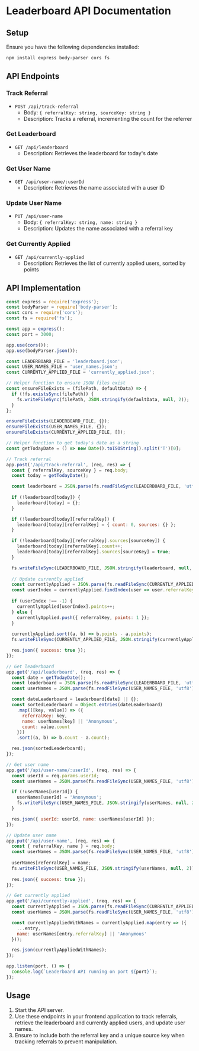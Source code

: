 # Leaderboard API Documentation

## Setup

Ensure you have the following dependencies installed:

```bash
npm install express body-parser cors fs
```

## API Endpoints

### Track Referral

- `POST /api/track-referral`
  - Body: `{ referralKey: string, sourceKey: string }`
  - Description: Tracks a referral, incrementing the count for the referrer

### Get Leaderboard

- `GET /api/leaderboard`
  - Description: Retrieves the leaderboard for today's date

### Get User Name

- `GET /api/user-name/:userId`
  - Description: Retrieves the name associated with a user ID

### Update User Name

- `PUT /api/user-name`
  - Body: `{ referralKey: string, name: string }`
  - Description: Updates the name associated with a referral key

### Get Currently Applied

- `GET /api/currently-applied`
  - Description: Retrieves the list of currently applied users, sorted by points

## API Implementation

```javascript
const express = require('express');
const bodyParser = require('body-parser');
const cors = require('cors');
const fs = require('fs');

const app = express();
const port = 3000;

app.use(cors());
app.use(bodyParser.json());

const LEADERBOARD_FILE = 'leaderboard.json';
const USER_NAMES_FILE = 'user_names.json';
const CURRENTLY_APPLIED_FILE = 'currently_applied.json';

// Helper function to ensure JSON files exist
const ensureFileExists = (filePath, defaultData) => {
  if (!fs.existsSync(filePath)) {
    fs.writeFileSync(filePath, JSON.stringify(defaultData, null, 2));
  }
};

ensureFileExists(LEADERBOARD_FILE, {});
ensureFileExists(USER_NAMES_FILE, {});
ensureFileExists(CURRENTLY_APPLIED_FILE, []);

// Helper function to get today's date as a string
const getTodayDate = () => new Date().toISOString().split('T')[0];

// Track referral
app.post('/api/track-referral', (req, res) => {
  const { referralKey, sourceKey } = req.body;
  const today = getTodayDate();

  const leaderboard = JSON.parse(fs.readFileSync(LEADERBOARD_FILE, 'utf8'));
  
  if (!leaderboard[today]) {
    leaderboard[today] = {};
  }

  if (!leaderboard[today][referralKey]) {
    leaderboard[today][referralKey] = { count: 0, sources: {} };
  }

  if (!leaderboard[today][referralKey].sources[sourceKey]) {
    leaderboard[today][referralKey].count++;
    leaderboard[today][referralKey].sources[sourceKey] = true;
  }

  fs.writeFileSync(LEADERBOARD_FILE, JSON.stringify(leaderboard, null, 2));
  
  // Update currently applied
  const currentlyApplied = JSON.parse(fs.readFileSync(CURRENTLY_APPLIED_FILE, 'utf8'));
  const userIndex = currentlyApplied.findIndex(user => user.referralKey === referralKey);
  
  if (userIndex !== -1) {
    currentlyApplied[userIndex].points++;
  } else {
    currentlyApplied.push({ referralKey, points: 1 });
  }
  
  currentlyApplied.sort((a, b) => b.points - a.points);
  fs.writeFileSync(CURRENTLY_APPLIED_FILE, JSON.stringify(currentlyApplied, null, 2));

  res.json({ success: true });
});

// Get leaderboard
app.get('/api/leaderboard', (req, res) => {
  const date = getTodayDate();
  const leaderboard = JSON.parse(fs.readFileSync(LEADERBOARD_FILE, 'utf8'));
  const userNames = JSON.parse(fs.readFileSync(USER_NAMES_FILE, 'utf8'));

  const dateLeaderboard = leaderboard[date] || {};
  const sortedLeaderboard = Object.entries(dateLeaderboard)
    .map(([key, value]) => ({
      referralKey: key,
      name: userNames[key] || 'Anonymous',
      count: value.count
    }))
    .sort((a, b) => b.count - a.count);

  res.json(sortedLeaderboard);
});

// Get user name
app.get('/api/user-name/:userId', (req, res) => {
  const userId = req.params.userId;
  const userNames = JSON.parse(fs.readFileSync(USER_NAMES_FILE, 'utf8'));

  if (!userNames[userId]) {
    userNames[userId] = 'Anonymous';
    fs.writeFileSync(USER_NAMES_FILE, JSON.stringify(userNames, null, 2));
  }

  res.json({ userId: userId, name: userNames[userId] });
});

// Update user name
app.put('/api/user-name', (req, res) => {
  const { referralKey, name } = req.body;
  const userNames = JSON.parse(fs.readFileSync(USER_NAMES_FILE, 'utf8'));
  
  userNames[referralKey] = name;
  fs.writeFileSync(USER_NAMES_FILE, JSON.stringify(userNames, null, 2));
  
  res.json({ success: true });
});

// Get currently applied
app.get('/api/currently-applied', (req, res) => {
  const currentlyApplied = JSON.parse(fs.readFileSync(CURRENTLY_APPLIED_FILE, 'utf8'));
  const userNames = JSON.parse(fs.readFileSync(USER_NAMES_FILE, 'utf8'));

  const currentlyAppliedWithNames = currentlyApplied.map(entry => ({
    ...entry,
    name: userNames[entry.referralKey] || 'Anonymous'
  }));

  res.json(currentlyAppliedWithNames);
});

app.listen(port, () => {
  console.log(`Leaderboard API running on port ${port}`);
});
```

## Usage

1. Start the API server.
2. Use these endpoints in your frontend application to track referrals, retrieve the leaderboard and currently applied users, and update user names.
3. Ensure to include both the referral key and a unique source key when tracking referrals to prevent manipulation.